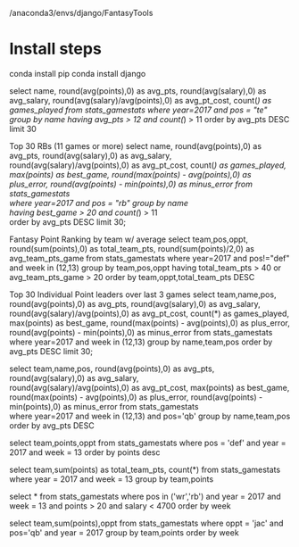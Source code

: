 /anaconda3/envs/django/FantasyTools


Install steps
=============
conda install pip
conda install django


select name,
round(avg(points),0) as avg_pts,
round(avg(salary),0) as avg_salary,
round(avg(salary)/avg(points),0) as avg_pt_cost,
count(*) as games_played
from stats_gamestats
where year=2017 and pos = "te"
group by name
having avg_pts > 12 and count(*) > 11
order by avg_pts
DESC limit 30

Top 30 RBs (11 games or more)
select name, 
round(avg(points),0) as avg_pts, 
round(avg(salary),0) as avg_salary,  
round(avg(salary)/avg(points),0) as avg_pt_cost, 
count(*) as games_played, 
max(points) as best_game, 
round(max(points) - avg(points),0) as plus_error, 
round(avg(points) - min(points),0) as minus_error 
from stats_gamestats  
where year=2017 
and pos = "rb" 
group by name  
having best_game > 20 
and count(*) > 11  
order by avg_pts DESC 
limit 30;

Fantasy Point Ranking by team w/ average
select team,pos,oppt,
round(sum(points),0) as total_team_pts,
round(sum(points)/2,0) as avg_team_pts_game
from stats_gamestats 
where year=2017 and pos!="def" 
and week in (12,13)
group by team,pos,oppt
having total_team_pts > 40 or avg_team_pts_game > 20
order by team,oppt,total_team_pts DESC 

Top 30 Individual Point leaders over last 3 games
select team,name,pos,
round(avg(points),0) as avg_pts, 
round(avg(salary),0) as avg_salary,  
round(avg(salary)/avg(points),0) as avg_pt_cost, 
count(*) as games_played, 
max(points) as best_game, 
round(max(points) - avg(points),0) as plus_error, 
round(avg(points) - min(points),0) as minus_error 
from stats_gamestats  
where year=2017 
and week in (12,13)
group by name,team,pos
order by avg_pts DESC 
limit 30;


select team,name,pos,
round(avg(points),0) as avg_pts, 
round(avg(salary),0) as avg_salary,  
round(avg(salary)/avg(points),0) as avg_pt_cost, 
max(points) as best_game, 
round(max(points) - avg(points),0) as plus_error, 
round(avg(points) - min(points),0) as minus_error 
from stats_gamestats  
where year=2017 
and week in (12,13)
and pos='qb'
group by name,team,pos
order by avg_pts DESC 


select team,points,oppt
from stats_gamestats 
where pos = 'def' and year = 2017 and week = 13
order by points desc

select team,sum(points) as total_team_pts, count(*) 
from stats_gamestats 
where year = 2017 and week = 13
group by team,points


select *
from stats_gamestats 
where pos in ('wr','rb')
and year = 2017 
and week = 13
and points > 20
and salary < 4700
order by week

select team,sum(points),oppt
from stats_gamestats 
where oppt = 'jac' and pos='qb' and year = 2017
group by team,points
order by week
